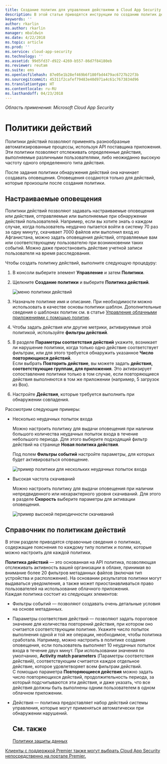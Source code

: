 ```yaml
---
title: Создание политик для управления действиями в Cloud App Security | Microsoft Docs
description: В этой статье приводятся инструкции по созданию политик действий и работе с ними.
keywords: ''
author: rkarlin
ms.author: rkarlin
manager: mbaldwin
ms.date: 4/22/2018
ms.topic: article
ms.prod: ''
ms.service: cloud-app-security
ms.technology: ''
ms.assetid: 99d5fd37-d922-4269-b557-86d7f84180eb
ms.reviewer: reutam
ms.suite: ems
ms.openlocfilehash: 87e05e1b28ef469b6f180fbd4479ac6727b22f3b
ms.sourcegitcommit: 45311f2cafef79483e40d971a4c61c7673834d96
ms.translationtype: HT
ms.contentlocale: ru-RU
ms.lasthandoff: 04/23/2018
---
```

*Область применения: Microsoft Cloud App Security*


# <a name="activity-policies"></a>Политики действий
Политики действий позволяют применять разнообразные автоматизированные процессы, используя API поставщика приложения. Эти политики позволяют отслеживать определенные действия, выполняемые различными пользователями, либо неожиданно высокую частоту одного определенного типа действия.  
  
После задания политики обнаружения действий она начинает создавать оповещения. Оповещения создаются только для действий, которые произошли после создания политики.
  
  
## <a name="custom-alerts"></a>Настраиваемые оповещения  
Политики действий позволяют задавать настраиваемые оповещения или действия, отправляемые или выполняемые при обнаружении действий пользователей. Например, если вы хотите знать о каждом случае, когда пользователь неудачно пытается войти в систему 70 раз за одну минуту, скачивает 7000 файлов или выполнил вход из Афганистана, можно задать оповещения действий, отправляемые вам или соответствующему пользователю при возникновении таких событий. Можно даже приостановить действие учетной записи пользователя на время расследования.  
  
Чтобы создать политику действий, выполните следующую процедуру:  
  
1.  В консоли выберите элемент **Управление** и затем **Политики**.  
  
2.  Щелкните **Создание политики** и выберите **Политика действий**.  
  
     ![меню политики действий](./media/activity-policy-menu.png "меню политики действий")  
  
3.  Назначьте политике имя и описание. При необходимости можно использовать в качестве основы политики шаблон. Дополнительные сведения о шаблонах политик см. в статье [Управление облачными приложениями с помощью политик](control-cloud-apps-with-policies.md).  
  
4.  Чтобы задать действия или другие метрики, активируемые этой политикой, используйте **фильтры действий**.  
  
5.  В разделе **Параметры соответствия действий** укажите, возникает ли нарушение политики, когда только одно действие соответствует фильтрам, или для этого требуется обнаружить указанное **Число повторяющихся действий**.  
    Если выбрать **Повторить действие**, вы можете задать **действия, соответствующие группам, для приложения**. Это активизирует сопоставление политики только в том случае, если повторяющиеся действия выполняются в том же приложении (например, 5 загрузок из Box).  
  
6.  Настройте **Действия**, которые требуется выполнить при обнаружении совпадения.  
  
Рассмотрим следующие примеры:  
  
-   Несколько неудачных попыток входа  
  
     Можно настроить политику для выдачи оповещения при наличии большого количества неудачных попыток входа в течение небольшого периода. Для этого выберите подходящий фильтр действий на странице **Новая политика действия**.  
  
     Под полем **Фильтры событий** настройте параметры, для которых будет активироваться оповещение.  
  
     ![пример политики для нескольких неудачных попыток входа](./media/multiple-failed-log-on-attempts-policy-example.png "пример политики для нескольких неудачных попыток входа")  
  
-   Высокая частота скачиваний  
  
     Можно настроить политику для выдачи оповещения при наличии непредвиденного или нехарактерного уровня скачиваний. Для этого в разделе **Скорость** выберите параметры для активации оповещения.  
  
     ![пример высокой периодичности скачиваний](./media/high-download-rate-example.png "пример высокой периодичности скачиваний")  
  
  
## <a name="activity-policy-reference"></a>Справочник по политикам действий  
В этом разделе приводятся справочные сведения о политиках, содержащие пояснения по каждому типу политик и полям, которые можно настроить для каждой политики.  
  
**Политика действий** — это основанная на API политика, позволяющая отслеживать активность вашей организации в облаке, принимая во внимание более 20 фильтров метаданных файлов (включая тип устройства и расположение). На основании результатов политики могут выдаваться уведомления, а также может приостанавливаться право пользователей на использование облачного приложения.   
Каждая политика состоит из следующих элементов:  
  
- Фильтры событий — позволяют создавать очень детальные условия на основе метаданных.  
  
- Параметры соответствия действий — позволяют задать пороговое значение для количества повторений действия, при котором оно считается соответствующим политике.  Укажите число попыток выполнения одной и той же операции, необходимое, чтобы политика сработала. Например, можно настроить в политике создание оповещения, если пользователь выполняет 10 неудачных попыток входа в течение двух минут.  При использовании значения по умолчанию, **Activity match parameters** (Параметры соответствия действий), соответствующим считается каждое отдельное действие, которое удовлетворяет всем фильтрам действий.   
  С помощью параметра **Повторяющиеся действия** можно задать число повторяющихся действий, продолжительность периода, за который подсчитываются эти действия, и даже указать, что все действия должны быть выполнены одним пользователем в одном облачном приложении.  
  
  
- Действия — политика предоставляет набор действий системы управления, которые могут применяться автоматически при обнаружении нарушений.  
  ## <a name="see-also"></a>См. также  
  [Политики защиты данных](data-protection-policies.md)   

[Клиенты с поддержкой Premier также могут выбрать Cloud App Security непосредственно на портале Premier.](https://premier.microsoft.com/)  
  
  